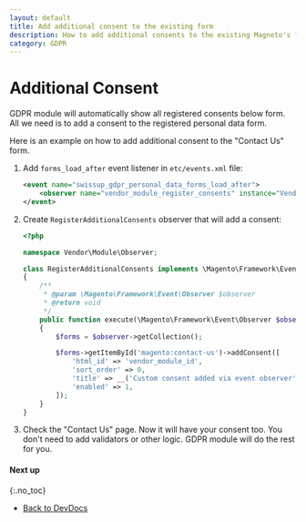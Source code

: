 ```yaml
---
layout: default
title: Add additional consent to the existing form
description: How to add additional consents to the existing Magneto's form
category: GDPR
---
```


# Additional Consent

GDPR module will automatically show all registered consents below form.
All we need is to add a consent to the registered personal data form.

Here is an example on how to add additional consent to the "Contact Us" form.

 1. Add `forms_load_after` event listener in `etc/events.xml` file:

    ```xml
    <event name="swissup_gdpr_personal_data_forms_load_after">
        <observer name="vendor_module_register_consents" instance="Vendor\Module\Observer\RegisterAdditionalConsents" />
    </event>
    ```

 2. Create `RegisterAdditionalConsents` observer that will add a consent:

    ```php
    <?php

    namespace Vendor\Module\Observer;

    class RegisterAdditionalConsents implements \Magento\Framework\Event\ObserverInterface
    {
        /**
         * @param \Magento\Framework\Event\Observer $observer
         * @return void
         */
        public function execute(\Magento\Framework\Event\Observer $observer)
        {
            $forms = $observer->getCollection();

            $forms->getItemById('magento:contact-us')->addConsent([
                'html_id' => 'vendor_module_id',
                'sort_order' => 0,
                'title' => __('Custom consent added via event observer'),
                'enabled' => 1,
            ]);
        }
    }
    ```

 3. Check the "Contact Us" page. Now it will have your consent too. You don't need
    to add validators or other logic. GDPR module will do the rest for you.

#### Next up
{:.no_toc}

 -  [Back to DevDocs](/m2/extensions/gdpr/devdocs/)
